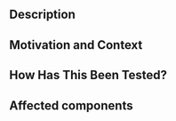 <!--- Title -->
<!--- Provide a one-sentence general summary of your changes -->
<!--- Provide the associated Jira ticket number in parentheses -->
<!--- The title should be written in grammatically correct English without a period -->
<!--- Use the imperative mood -->
<!--- Example: Add receive checking for MessageCountSignal (ET-623) -->

## Description
<!--- Describe your changes in detail -->
<!--- What classes did you change? Did you add any new fields to a struct? -->
<!--- This would be the place to mention any interface changes for example -->

## Motivation and Context
<!--- Why is this change required? What problem does it solve? -->
<!--- Did you reference any datasheets? Any online references? Include them here, indicate what portions were used, help tie them to the context of this review. -->
<!--- Provide information on what's currently causing the problem -->
<!--- This is probably the most important section so please elaborate here -->

## How Has This Been Tested?
<!--- Please describe in detail how you tested your changes. -->
<!--- Include any charts or graphs here and explain what they are -->

## Affected components
<!--- Does this change the project structure in an appreciable way? -->
<!--- Will this break existing implementations for other users? -->
<!--- If this change is self-contained, mention that -->
